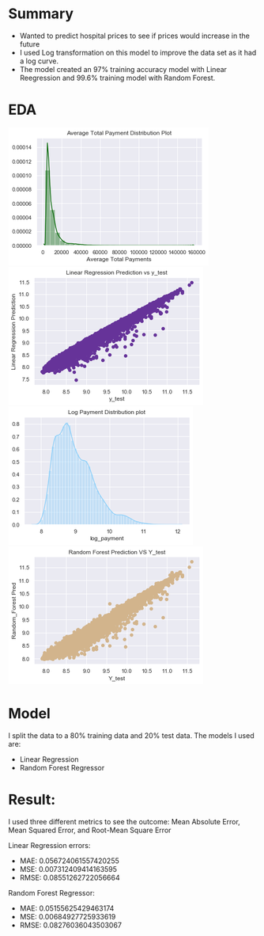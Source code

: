 # Summary

* Wanted to predict hospital prices to see if prices would increase in the future 
* I used Log transformation on this model to improve the data set as it had a log curve. 
* The model created an 97% training accuracy model with Linear Reegression and 99.6% training model with Random Forest. 

# EDA
![](images/Aveage_Total_Payment_Distribution_Plot.png)
![](images/Linear_Regression_Scatter_Plot.png)
![](images/Log_Payment_Distribution_Plot.png)
![](/images/Random_Forest_Scatter_Plot.png)

# Model

I split the data to a 80% training data and 20% test data.
The models I used are:
* Linear Regression
* Random Forest Regressor

# Result:

I used three different metrics to see the outcome: Mean Absolute Error, Mean Squared Error, and Root-Mean Square Error

Linear Regression errors:
* MAE: 0.056724061557420255
* MSE: 0.007312409414163595
* RMSE: 0.08551262722056664

Random Forest Regressor:
* MAE: 0.05155625429463174
* MSE: 0.00684927725933619
* RMSE: 0.08276036043503067
